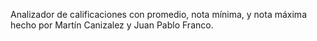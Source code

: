 Analizador de calificaciones con promedio, nota mínima, y nota máxima hecho por Martín Canizalez y Juan Pablo Franco.
